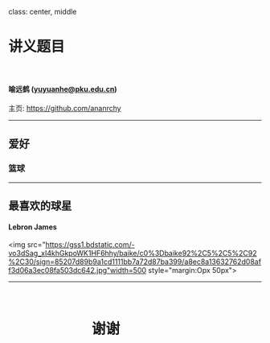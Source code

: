 class: center, middle

# 讲义题目

&nbsp;
&nbsp;

#### 喻远鹤 (yuyuanhe@pku.edu.cn)  

主页: https://github.com/ananrchy

---

## 爱好

 

###  篮球







---

## 最喜欢的球星

#### Lebron James 

<img src="https://gss1.bdstatic.com/-vo3dSag_xI4khGkpoWK1HF6hhy/baike/c0%3Dbaike92%2C5%2C5%2C92%2C30/sign=85207d89b9a1cd1111bb7a72d87ba399/a8ec8a13632762d08aff3d06a3ec08fa503dc642.jpg"width=500 style="margin:Opx 50px">

---




&nbsp;
&nbsp;
# &nbsp;&nbsp;&nbsp;&nbsp;&nbsp;&nbsp;&nbsp;&nbsp;&nbsp;&nbsp;&nbsp;&nbsp;&nbsp;&nbsp;&nbsp;&nbsp;&nbsp;&nbsp;&nbsp;&nbsp;&nbsp;&nbsp;&nbsp;&nbsp;&nbsp;谢谢
